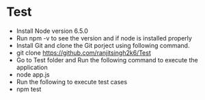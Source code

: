# Test
* Install Node version 6.5.0
* Run npm -v to see the version and if node is installed properly
* Install Git and clone the Git porject using following command.
* git clone https://github.com/ranjitsingh2k6/Test
* Go to Test folder and Run the following command to execute the application
* node app.js
* Run the following to execute test cases
* npm test
